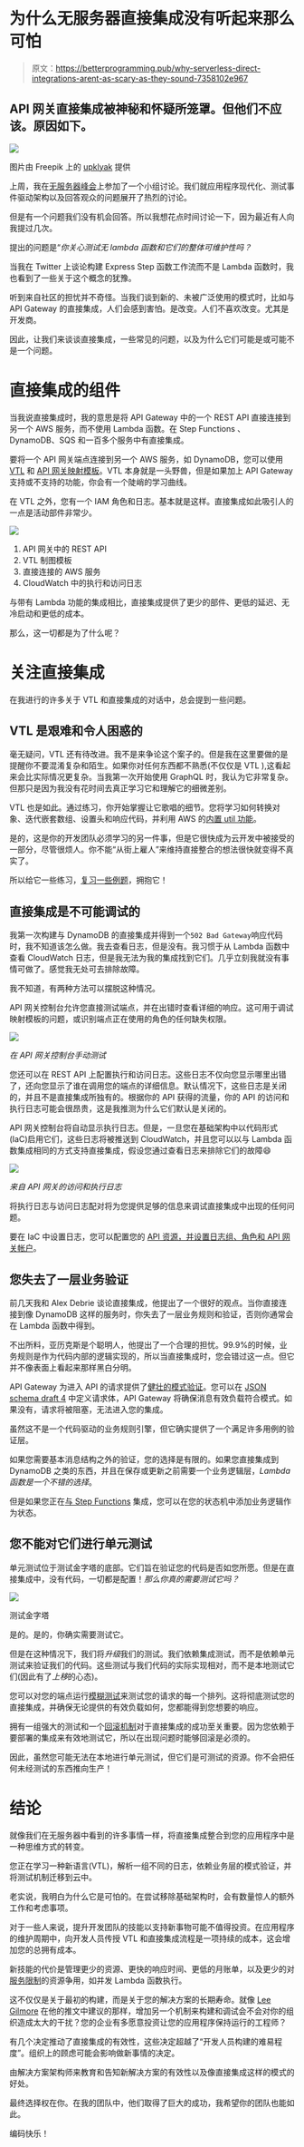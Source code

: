 # 为什么无服务器直接集成没有听起来那么可怕

> 原文：<https://betterprogramming.pub/why-serverless-direct-integrations-arent-as-scary-as-they-sound-7358102e967>

## API 网关直接集成被神秘和怀疑所笼罩。但他们不应该。原因如下。

![](img/f0a446f9f65beb9b3b60fa035f9720ac.png)

图片由 Freepik 上的 [upklyak](https://www.freepik.com/free-vector/fear-fright-depression-mental-problems-girl-character-with-introversion-disorder-hide-blanket-schizophrenia-neurological-psychological-sickness-linear-cartoon-flat-vector-illustration_25845392.htm#query=scared&position=3&from_view=search&track=sph) 提供

上周，我在[无服务器峰会](https://www.serverless-summit.io/)上参加了一个小组讨论。我们就应用程序现代化、测试事件驱动架构以及回答观众的问题展开了热烈的讨论。

但是有一个问题我们没有机会回答。所以我想花点时间讨论一下，因为最近有人向我提过几次。

提出的问题是“*你关心测试无 lambda 函数和它们的整体可维护性吗？*

当我在 Twitter 上谈论构建 Express Step 函数工作流而不是 Lambda 函数时，我也看到了一些关于这个概念的犹豫。

听到来自社区的担忧并不奇怪。当我们谈到新的、未被广泛使用的模式时，比如与 API Gateway 的直接集成，人们会感到害怕。是改变。人们不喜欢改变。尤其是开发商。

因此，让我们来谈谈直接集成，一些常见的问题，以及为什么它们可能是或可能不是一个问题。

# 直接集成的组件

当我说直接集成时，我的意思是将 API Gateway 中的一个 REST API 直接连接到另一个 AWS 服务，而不使用 Lambda 函数。在 Step Functions 、DynamoDB、SQS 和一百多个服务中有直接集成。

要将一个 API 网关端点连接到另一个 AWS 服务，如 DynamoDB，您可以使用 [VTL](https://velocity.apache.org/engine/devel/vtl-reference.html) 和 [API 网关映射模板](https://docs.aws.amazon.com/apigateway/latest/developerguide/api-gateway-mapping-template-reference.html)。VTL 本身就是一头野兽，但是如果加上 API Gateway 支持或不支持的功能，你会有一个陡峭的学习曲线。

在 VTL 之外，您有一个 IAM 角色和日志。基本就是这样。直接集成如此吸引人的一点是活动部件非常少。

![](img/6bc34f22e244289b7ae80f4323aa7c50.png)

1.  API 网关中的 REST API
2.  VTL 制图模板
3.  直接连接的 AWS 服务
4.  CloudWatch 中的执行和访问日志

与带有 Lambda 功能的集成相比，直接集成提供了更少的部件、更低的延迟、无冷启动和更低的成本。

那么，这一切都是为了什么呢？

# 关注直接集成

在我进行的许多关于 VTL 和直接集成的对话中，总会提到一些问题。

## VTL 是艰难和令人困惑的

毫无疑问，VTL 还有待改进。我不是来争论这个案子的。但是我在这里要做的是提醒你不要混淆复杂和陌生。如果你对任何东西都不熟悉(不仅仅是 VTL ),这看起来会比实际情况更复杂。当我第一次开始使用 GraphQL 时，我认为它非常复杂。但那只是因为我没有花时间去真正学习它和理解它的细微差别。

VTL 也是如此。通过练习，你开始掌握让它歌唱的细节。您将学习如何转换对象、迭代嵌套数组、设置头和响应代码，并利用 AWS 的[内置 util 功能](https://docs.aws.amazon.com/apigateway/latest/developerguide/api-gateway-mapping-template-reference.html#util-template-reference)。

是的，这是你的开发团队必须学习的另一件事，但是它很快成为云开发中被接受的一部分，尽管很烦人。你不能“从街上雇人”来维持直接整合的想法很快就变得不真实了。

所以给它一些练习，[复习一些例题](https://github.com/allenheltondev/gopher-holes-unlimited/blob/master/openapi.yaml#L67)，拥抱它！

## 直接集成是不可能调试的

我第一次构建与 DynamoDB 的直接集成并得到一个`502 Bad Gateway`响应代码时，我不知道该怎么做。我去查看日志，但是没有。我习惯于从 Lambda 函数中查看 CloudWatch 日志，但是我无法为我的集成找到它们。几乎立刻我就没有事情可做了。感觉我无处可去排除故障。

我不知道，有两种方法可以摆脱这种情况。

API 网关控制台允许您直接测试端点，并在出错时查看详细的响应。这可用于调试映射模板的问题，或识别端点正在使用的角色的任何缺失权限。

![](img/3adc85eea756d4435572b7987443ffc1.png)

*在 API 网关控制台手动测试*

您还可以在 REST API 上配置执行和访问日志。这些日志不仅向您显示哪里出错了，还向您显示了谁在调用您的端点的详细信息。默认情况下，这些日志是关闭的，并且不是直接集成所独有的。根据你的 API 获得的流量，你的 API 的访问和执行日志可能会很昂贵，这是我推测为什么它们默认是关闭的。

API 网关控制台将自动显示执行日志。但是，一旦您在基础架构中以代码形式(IaC)启用它们，这些日志将被推送到 CloudWatch，并且您可以以与 Lambda 函数集成相同的方式支持直接集成，假设您通过查看日志来排除它们的故障😄

![](img/18ed80676f22b32037e281cb05615ad7.png)

*来自 API 网关的访问和执行日志*

将执行日志与访问日志配对将为您提供足够的信息来调试直接集成中出现的任何问题。

要在 IaC 中设置日志，您可以配置您的 [API 资源，并设置日志组、角色和 API 网关帐户](https://github.com/allenheltondev/gopher-holes-unlimited/blob/master/template.yaml#L53)。

## 您失去了一层业务验证

前几天我和 Alex Debrie 谈论直接集成，他提出了一个很好的观点。当你直接连接到像 DynamoDB 这样的服务时，你失去了一层业务规则和验证，否则你通常会在 Lambda 函数中得到。

不出所料，亚历克斯是个聪明人，他提出了一个合理的担忧。99.9%的时候，业务规则是作为代码内部的逻辑实现的，所以当直接集成时，您会错过这一点。但它并不像表面上看起来那样黑白分明。

API Gateway 为进入 API 的请求提供了[健壮的模式验证](https://docs.aws.amazon.com/apigateway/latest/developerguide/api-gateway-method-request-validation.html)。您可以在 [JSON schema draft 4](https://datatracker.ietf.org/doc/html/draft-zyp-json-schema-04) 中定义请求体，API Gateway 将确保消息有效负载符合模式。如果没有，请求将被阻塞，无法进入您的集成。

虽然这不是一个代码驱动的业务规则引擎，但它确实提供了一个满足许多用例的验证层。

如果您需要基本消息结构之外的验证，您的选择是有限的。如果您直接集成到 DynamoDB 之类的东西，并且在保存或更新之前需要一个业务逻辑层，*Lambda 函数是一个不错的选择*。

但是如果您正在[与 Step Functions](https://github.com/allenheltondev/serverless-idempotency-momento/blob/main/openapi.yaml#L240) 集成，您可以在您的状态机中添加业务逻辑作为状态。

## 您不能对它们进行单元测试

单元测试位于测试金字塔的底部。它们旨在验证您的代码是否如您所愿。但是在直接集成中，没有代码，一切都是配置！*那么你真的需要测试它吗？*

![](img/e5fd46c529d53e3b1bedf8ba96566cb2.png)

测试金字塔

是的。是的，你确实需要测试它。

但是在这种情况下，我们将*升级*我们的测试。我们依赖集成测试，而不是依赖单元测试来验证我们的代码。这些测试与我们代码的实际实现相对，而不是本地测试它们(因此有了*上移*的心态)。

您可以对您的端点运行[模糊测试](https://github.com/allenheltondev/postman-contract-test-generator)来测试您的请求的每一个排列。这将彻底测试您的直接集成，并确保无论提供的有效负载如何，您都能得到您想要的响应。

拥有一组强大的测试和一个[回滚机制](https://dev.to/aws-builders/automatic-aws-cloudformation-rollbacks-upon-a-test-failure-in-your-ci-pipelines-pfh)对于直接集成的成功至关重要。因为您依赖于要部署的集成来有效地测试它，所以在出现问题时能够回滚是必须的。

因此，虽然您可能无法在本地进行单元测试，但它们是可测试的资源。你不会把任何未经测试的东西推向生产！

# 结论

就像我们在无服务器中看到的许多事情一样，将直接集成整合到您的应用程序中是一种思维方式的转变。

您正在学习一种新语言(VTL)，解析一组不同的日志，依赖业务层的模式验证，并将测试机制迁移到云中。

老实说，我明白为什么它是可怕的。在尝试移除基础架构时，会有数量惊人的额外工作和考虑事项。

对于一些人来说，提升开发团队的技能以支持新事物可能不值得投资。在应用程序的维护周期中，向开发人员传授 VTL 和直接集成流程是一项持续的成本，这会增加您的总拥有成本。

新技能的代价是管理更少的资源、更快的响应时间、更低的月账单，以及更少的对[服务限制](/solutions-architect-tips-how-to-design-around-serverless-service-limits-15e12b5c4235)的资源争用，如并发 Lambda 函数执行。

这不仅仅是关于最初的构建，而是关于您的解决方案的长期寿命。就像 [Lee Gilmore](https://twitter.com/leejamesgilmore) 在他的推文中建议的那样，增加另一个机制来构建和调试会不会对你的组织造成太大的干扰？您的企业有多愿意投资让您的应用程序保持运行的工程师？

有几个决定推动了直接集成的有效性，这些决定超越了“开发人员构建的难易程度”。组织上的顾虑可能会影响做新事情的决定。

由解决方案架构师来教育和告知新解决方案的有效性以及像直接集成这样的模式的好处。

最终选择权在你。在我的团队中，他们取得了巨大的成功，我希望你的团队也能如此。

编码快乐！